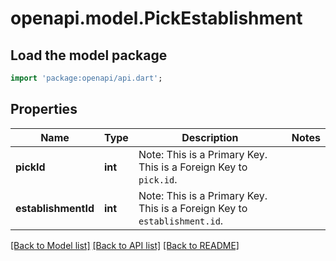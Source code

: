 # openapi.model.PickEstablishment

## Load the model package
```dart
import 'package:openapi/api.dart';
```

## Properties
Name | Type | Description | Notes
------------ | ------------- | ------------- | -------------
**pickId** | **int** | Note: This is a Primary Key.<pk/> This is a Foreign Key to `pick.id`.<fk table='pick' column='id'/> | 
**establishmentId** | **int** | Note: This is a Primary Key.<pk/> This is a Foreign Key to `establishment.id`.<fk table='establishment' column='id'/> | 

[[Back to Model list]](../README.md#documentation-for-models) [[Back to API list]](../README.md#documentation-for-api-endpoints) [[Back to README]](../README.md)



